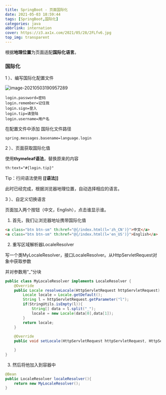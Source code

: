 ```yaml
---
title: SpringBoot - 页面国际化 
date: 2021-05-03 18:59:44 
tags: [SpringBoot,国际化]
categories: java 
abbrlink: internation 
cover: https://z3.ax1x.com/2021/05/28/2FLfv6.jpg
top_img: transparent
---
```


根据**地理位置**为页面适配**国际化语言**。

<!--more-->

### 国际化

1 ）、编写国际化配置文件

![image-20210503190957289](https://i.loli.net/2021/05/03/y3j85HdJhqbZRgD.png)

```properties
login.password=密码
login.remember=记住我
login.sign=登入
login.tip=请登陆
login.username=用户名
```

在配置文件中添加 国际化文件路径

```properties
spring.messages.basename=language.login
```

2 ）、页面获取国际化值

使用**thymeleaf语法**，替换原来的内容

```html
th:text="#{login.tip}"
```

Tip：行间语法使用 **[[语法]]**

此时已经完成，根据浏览器地理位置，自动选择相应的语言。

3 ）、自定义切换语言

页面加入两个按钮（中文，English），点击谁显示谁。

1. 首先，我们让浏览器地址携带国际化值

```html
<a class="btn btn-sm" th:href="@{/index.html(l='zh_CN')}">中文</a>
<a class="btn btn-sm" th:href="@{/index.html(l='en_US')}">English</a>
```

2. 重写区域解析器LocaleResolver

写一个类MyLocaleResolver，接口LocaleResolver。从HttpServletRequest对象中获取参数

并对参数用“_”分块

```java
public class MyLocaleResolver implements LocaleResolver {
    @Override
    public Locale resolveLocale(HttpServletRequest httpServletRequest) {
        Locale locale = Locale.getDefault();
        String l = httpServletRequest.getParameter("l");
        if(StringUtils.isEmpty(l)){
            String[] data = l.split("_");
            locale = new Locale(data[0],data[1]);
        }
        return locale;
    }
    
    @Override
    public void setLocale(HttpServletRequest httpServletRequest, HttpServletResponse httpServletResponse, Locale locale) {

    }
}
```

3. 然后将他加入到容器中

```java
@Bean
public LocaleResolver localeResolver(){
    return new MyLocaleResolver();
}
```